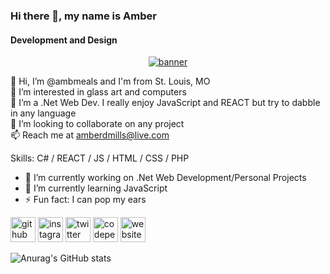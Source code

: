 ### Hi there 👋, my name is Amber
#### Development and Design
<p align="center">
<a href="https://ibb.co/821dcxT"><img src="https://i.ibb.co/7VsR4p8/banner.png" alt="banner" border="0"></a>

👋 Hi, I’m @ambmeals and I'm from St. Louis, MO<br>
👀 I’m interested in glass art and computers<br>
🌱 I’m a .Net Web Dev. I really enjoy JavaScript and REACT but try to dabble in any language<br>
💞️ I’m looking to collaborate on any project<br>
📫 Reach me at amberdmills@live.com

Skills: C# / REACT / JS / HTML / CSS / PHP

- 🔭 I’m currently working on .Net Web Development/Personal Projects 
- 🌱 I’m currently learning JavaScript 
- ⚡ Fun fact: I can pop my ears 


[<img src='https://cdn.jsdelivr.net/npm/simple-icons@3.0.1/icons/github.svg' alt='github' height='40'>](https://github.com/ambmeals)  [<img src='https://cdn.jsdelivr.net/npm/simple-icons@3.0.1/icons/instagram.svg' alt='instagram' height='40'>](https://www.instagram.com/ambermeals/)  [<img src='https://cdn.jsdelivr.net/npm/simple-icons@3.0.1/icons/twitter.svg' alt='twitter' height='40'>](https://twitter.com/amberdmills)  [<img src='https://cdn.jsdelivr.net/npm/simple-icons@3.0.1/icons/codepen.svg' alt='codepen' height='40'>](https://codepen.io/ambmeals)  [<img src='https://cdn.jsdelivr.net/npm/simple-icons@3.0.1/icons/icloud.svg' alt='website' height='40'>](http://amber-mills.com)</p>  



  

  

  













![Anurag's GitHub stats](https://github-readme-stats.vercel.app/api?username=ambmeals&hide=contribs,prs)

<!---
ambmeals/ambmeals is a ✨ special ✨ repository because its `README.md` (this file) appears on your GitHub profile.
You can click the Preview link to take a look at your changes.
--->
